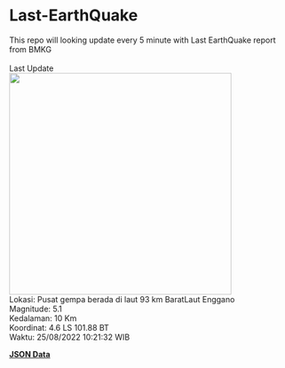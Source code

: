 # Last-EarthQuake
This repo will looking update every 5 minute with Last EarthQuake report from BMKG
<br>
<br>
Last Update
<br>
<img src="https://ews.bmkg.go.id/TEWS/data/20220825102132.mmi.jpg" width="400"/>
<br>
Lokasi: Pusat gempa berada di laut 93 km BaratLaut Enggano <br>
Magnitude: 5.1 <br>
Kedalaman: 10 Km <br>
Koordinat: 4.6 LS 101.88 BT <br>
Waktu: 25/08/2022 10:21:32 WIB <br>

<a href="./data/data.json">**JSON Data**</a>
